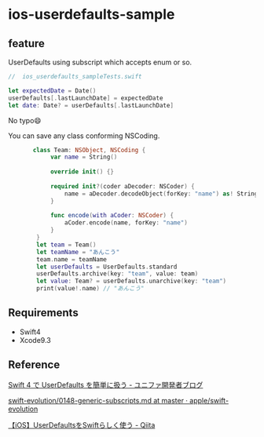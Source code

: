 # ios-userdefaults-sample

## feature

UserDefaults using subscript which accepts enum or so.

```swift
//  ios_userdefaults_sampleTests.swift

let expectedDate = Date()
userDefaults[.lastLaunchDate] = expectedDate
let date: Date? = userDefaults[.lastLaunchDate]
```
No typo😄

You can save any class conforming NSCoding.

```swift
       class Team: NSObject, NSCoding {
            var name = String()
            
            override init() {}
            
            required init?(coder aDecoder: NSCoder) {
                name = aDecoder.decodeObject(forKey: "name") as! String
            }
            
            func encode(with aCoder: NSCoder) {
                aCoder.encode(name, forKey: "name")
            }
        }
        let team = Team()
        let teamName = "あんこう"
        team.name = teamName
        let userDefaults = UserDefaults.standard
        userDefaults.archive(key: "team", value: team)
        let value: Team? = userDefaults.unarchive(key: "team")
        print(value!.name) // "あんこう"
```

## Requirements

- Swift4
- Xcode9.3

## Reference

[Swift 4 で UserDefaults を簡単に扱う - ユニファ開発者ブログ](http://tech.unifa-e.com/entry/2018/01/09/143231)

[swift-evolution/0148-generic-subscripts.md at master · apple/swift-evolution](https://github.com/apple/swift-evolution/blob/master/proposals/0148-generic-subscripts.md)

[【iOS】UserDefaultsをSwiftらしく使う - Qiita](https://qiita.com/KokiEnomoto/items/c79c7f3793a244246fcf)